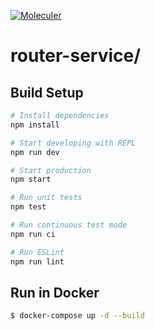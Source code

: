 [![Moleculer](https://img.shields.io/badge/Powered%20by-Moleculer-green.svg?colorB=0e83cd)](https://moleculer.services)

# router-service/

## Build Setup

``` bash
# Install dependencies
npm install

# Start developing with REPL
npm run dev

# Start production
npm start

# Run unit tests
npm test

# Run continuous test mode
npm run ci

# Run ESLint
npm run lint
```

## Run in Docker

```bash
$ docker-compose up -d --build
```
